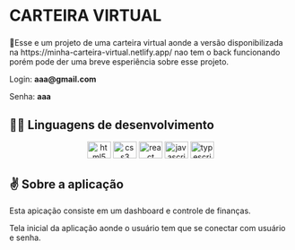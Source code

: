 <h1>CARTEIRA VIRTUAL</<h1>
  
 ###

<p>🏅Esse e um projeto de uma carteira virtual aonde a versão disponibilizada na https://minha-carteira-virtual.netlify.app/ nao tem o back funcionando porém pode der uma breve esperiência sobre esse projeto.</p>
<p>Login: <strong>aaa@gmail.com</strong></p>
<p>Senha: <strong>aaa</strong><//p>


## 🧑‍💻 Linguagens de desenvolvimento

<div align="center">
  <img src="https://cdn.jsdelivr.net/gh/devicons/devicon/icons/html5/html5-original.svg" height="30" width="42" alt="html5 logo"  />
  <img src="https://cdn.jsdelivr.net/gh/devicons/devicon/icons/css3/css3-original.svg" height="30" width="42" alt="css3 logo"  />
  <img src="https://cdn.jsdelivr.net/gh/devicons/devicon/icons/react/react-original.svg" height="30" width="42" alt="react logo"  />
  <img src="https://cdn.jsdelivr.net/gh/devicons/devicon/icons/javascript/javascript-original.svg" height="30" width="42" alt="javascript logo"  />
  <img src="https://cdn.jsdelivr.net/gh/devicons/devicon/icons/typescript/typescript-plain.svg" height="30" width="42" alt="typescript logo"  />
</div>

## ✌️ Sobre a aplicação

<p>Esta apicação consiste em um dashboard e controle de finanças.</p>

<p>Tela inicial da aplicação aonde o usuário tem que se conectar com usuário e senha.</p>
